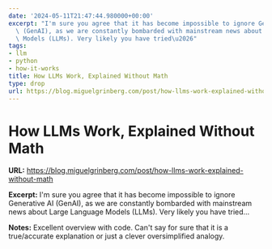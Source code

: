 ```yaml
---
date: '2024-05-11T21:47:44.980000+00:00'
excerpt: "I'm sure you agree that it has become impossible to ignore Generative AI\
  \ (GenAI), as we are constantly bombarded with mainstream news about Large Language\
  \ Models (LLMs). Very likely you have tried\u2026"
tags:
- llm
- python
- how-it-works
title: How LLMs Work, Explained Without Math
type: drop
url: https://blog.miguelgrinberg.com/post/how-llms-work-explained-without-math
---
```


# How LLMs Work, Explained Without Math

**URL:** https://blog.miguelgrinberg.com/post/how-llms-work-explained-without-math

**Excerpt:** I'm sure you agree that it has become impossible to ignore Generative AI (GenAI), as we are constantly bombarded with mainstream news about Large Language Models (LLMs). Very likely you have tried…

**Notes:**
Excellent overview with code. Can't say for sure that it is a true/accurate explanation or just a clever oversimplified analogy.
